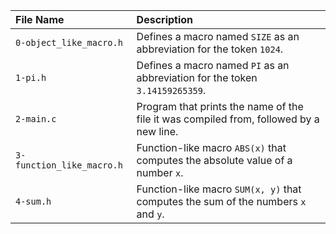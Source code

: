 | File Name | Description |
| :-------- | :---------- |
| `0-object_like_macro.h` | Defines a macro named `SIZE` as an abbreviation for the token `1024`.|
| `1-pi.h` | Defines a macro named `PI` as an abbreviation for the token `3.14159265359`. |
| `2-main.c` | Program that prints the name of the file it was compiled from, followed by a new line. |
| `3-function_like_macro.h` | Function-like macro `ABS(x)` that computes the absolute value of a number `x`. |
| `4-sum.h` | Function-like macro `SUM(x, y)` that computes the sum of the numbers `x` and `y`. |
